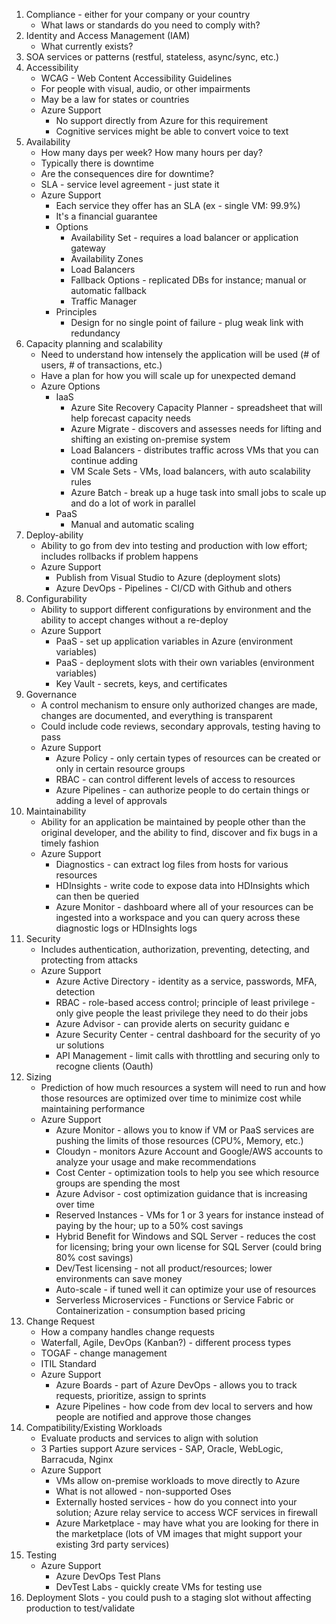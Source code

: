 1. Compliance - either for your company or your country
    * What laws or standards do you need to comply with?
1. Identity and Access Management (IAM)
	* What currently exists?
1. SOA services or patterns (restful, stateless, async/sync, etc.)
1. Accessibility 
	* WCAG - Web Content Accessibility Guidelines
	* For people with visual, audio, or other impairments
	* May be a law for states or countries
	* Azure Support
		* No support directly from Azure for this requirement
		* Cognitive services might be able to convert voice to text
1. Availability
	* How many days per week?  How many hours per day?
    * Typically there is downtime
    * Are the consequences dire for downtime?
    * SLA - service level agreement - just state it
    * Azure Support
		* Each service they offer has an SLA (ex - single VM:  99.9%)
		* It's a financial guarantee
		* Options
			* Availability Set - requires a load balancer or application gateway
			* Availability Zones
			* Load Balancers
			* Fallback Options - replicated DBs for instance; manual or automatic fallback
            * Traffic Manager
        * Principles
            * Design for no single point of failure - plug weak link with redundancy
1. Capacity planning and scalability
	* Need to understand how intensely the application will be used (# of users, # of transactions, etc.)
	* Have a plan for how you will scale up for unexpected demand
	* Azure Options
		* IaaS
			* Azure Site Recovery Capacity Planner - spreadsheet that will help forecast capacity needs
			* Azure Migrate - discovers and assesses needs for lifting and shifting an existing on-premise system
			* Load Balancers - distributes traffic across VMs that you can continue adding
			* VM Scale Sets - VMs, load balancers, with auto scalability rules
			* Azure Batch - break up a huge task into small jobs to scale up and do a lot of work in parallel
		* PaaS
			* Manual and automatic scaling
2. Deploy-ability
	* Ability to go from dev into testing and production with low effort; includes rollbacks if problem happens
	* Azure Support
		* Publish from Visual Studio to Azure (deployment slots)
		* Azure DevOps - Pipelines - CI/CD with Github and others
1. Configurability
	* Ability to support different configurations by environment and the ability to accept changes without a re-deploy
	* Azure Support
		* PaaS - set up application variables in Azure (environment variables)
		* PaaS - deployment slots with their own variables (environment variables)
		* Key Vault - secrets, keys, and certificates
1. Governance
	* A control mechanism to ensure only authorized changes are made, changes are documented, and everything is transparent
	* Could include code reviews, secondary approvals, testing having to pass
	* Azure Support
		* Azure Policy - only certain types of resources can be created or only in certain resource groups
		* RBAC - can control different levels of access to resources
		* Azure Pipelines - can authorize people to do certain things or adding a level of approvals
1. Maintainability
	* Ability for an application be maintained by people other than the original developer, and the ability to find, discover and fix bugs in a timely fashion
	* Azure Support
		* Diagnostics - can extract log files from hosts for various resources
		* HDInsights - write code to expose data into HDInsights which can then be queried
		* Azure Monitor - dashboard where all of your resources can be ingested into a workspace and you can query across these diagnostic logs or HDInsights logs
1. Security
	* Includes authentication, authorization, preventing, detecting, and protecting from attacks
	* Azure Support
		* Azure Active Directory - identity as a service, passwords, MFA, detection
		* RBAC - role-based access control; principle of least privilege - only give people the least privilege they need to do their jobs
	    * Azure Advisor - can provide alerts on security guidanc        e
	    * Azure Security Center - central dashboard for the security of yo      ur solutions
        * API Management - limit calls with throttling and securing only to recogne clients (Oauth)
1. Sizing
	* Prediction of how much resources a system will need to run and how those resources are optimized over time to minimize cost while maintaining performance
	* Azure Support
		* Azure Monitor - allows you to know if VM or PaaS services are pushing the limits of those resources (CPU%, Memory, etc.)
		* Cloudyn - monitors Azure Account and Google/AWS accounts to analyze your usage and make recommendations
		* Cost Center - optimization tools to help you see which resource groups are spending the most
		* Azure Advisor - cost optimization guidance that is increasing over time
		* Reserved Instances - VMs for 1 or 3 years for instance instead of paying by the hour; up to a 50% cost savings
		* Hybrid Benefit for Windows and SQL Server - reduces the cost for licensing; bring your own license for SQL Server (could bring 80% cost savings)
		* Dev/Test licensing - not all product/resources; lower environments can save money
		* Auto-scale - if tuned well it can optimize your use of resources
		* Serverless Microservices - Functions or Service Fabric or Containerization - consumption based pricing
1. Change Request
    * How a company handles change requests
	* Waterfall, Agile, DevOps (Kanban?) - different process types
	* TOGAF - change management 
	* ITIL Standard
	* Azure Support
		* Azure Boards - part of Azure DevOps - allows you to track requests, prioritize, assign to sprints
		* Azure Pipelines - how code from dev local to servers and how people are notified and approve those changes
1. Compatibility/Existing Workloads
	* Evaluate products and services to align with solution
	* 3 Parties support Azure services - SAP, Oracle, WebLogic, Barracuda, Nginx
	* Azure Support
		* VMs allow on-premise workloads to move directly to Azure
		* What is not allowed - non-supported Oses
		* Externally hosted services - how do you connect into your solution; Azure relay service to access WCF services in firewall
		* Azure Marketplace - may have what you are looking for there in the marketplace (lots of VM images that might support your existing 3rd party services)
1. Testing
	* Azure Support
		* Azure DevOps Test Plans
		* DevTest Labs - quickly create VMs for testing use
1. Deployment Slots - you could push to a staging slot without affecting production to test/validate